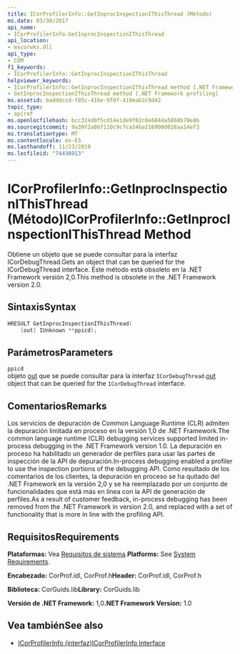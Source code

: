 ```yaml
---
title: ICorProfilerInfo::GetInprocInspectionIThisThread (Método)
ms.date: 03/30/2017
api_name:
- ICorProfilerInfo.GetInprocInspectionIThisThread
api_location:
- mscorwks.dll
api_type:
- COM
f1_keywords:
- ICorProfilerInfo::GetInprocInspectionIThisThread
helpviewer_keywords:
- ICorProfilerInfo::GetInprocInspectionIThisThread method [.NET Framework profiling]
- GetInprocInspectionIThisThread method [.NET Framework profiling]
ms.assetid: badddccd-f85c-416e-9f0f-419eab2c9d42
topic_type:
- apiref
ms.openlocfilehash: bcc324d0f5cd14e1de9f02c8e6844a5868b70e8b
ms.sourcegitcommit: 9a39f2a06f110c9c7ca54ba216900d038aa14ef3
ms.translationtype: MT
ms.contentlocale: es-ES
ms.lasthandoff: 11/23/2019
ms.locfileid: "74438913"
---
```

# <a name="icorprofilerinfogetinprocinspectionithisthread-method"></a><span data-ttu-id="f3557-102">ICorProfilerInfo::GetInprocInspectionIThisThread (Método)</span><span class="sxs-lookup"><span data-stu-id="f3557-102">ICorProfilerInfo::GetInprocInspectionIThisThread Method</span></span>
<span data-ttu-id="f3557-103">Obtiene un objeto que se puede consultar para la interfaz ICorDebugThread.</span><span class="sxs-lookup"><span data-stu-id="f3557-103">Gets an object that can be queried for the ICorDebugThread interface.</span></span> <span data-ttu-id="f3557-104">Este método está obsoleto en la .NET Framework versión 2,0.</span><span class="sxs-lookup"><span data-stu-id="f3557-104">This method is obsolete in the .NET Framework version 2.0.</span></span>  
  
## <a name="syntax"></a><span data-ttu-id="f3557-105">Sintaxis</span><span class="sxs-lookup"><span data-stu-id="f3557-105">Syntax</span></span>  
  
```cpp  
HRESULT GetInprocInspectionIThisThread(  
    [out] IUnknown **ppicd);  
```  
  
## <a name="parameters"></a><span data-ttu-id="f3557-106">Parámetros</span><span class="sxs-lookup"><span data-stu-id="f3557-106">Parameters</span></span>  
 `ppicd`  
 <span data-ttu-id="f3557-107">objeto [out](/cpp/atl/iunknown) que se puede consultar para la interfaz `ICorDebugThread`.</span><span class="sxs-lookup"><span data-stu-id="f3557-107">[out](/cpp/atl/iunknown) object that can be queried for the `ICorDebugThread` interface.</span></span>  
  
## <a name="remarks"></a><span data-ttu-id="f3557-108">Comentarios</span><span class="sxs-lookup"><span data-stu-id="f3557-108">Remarks</span></span>  
 <span data-ttu-id="f3557-109">Los servicios de depuración de Common Language Runtime (CLR) admiten la depuración limitada en proceso en la versión 1,0 de .NET Framework.</span><span class="sxs-lookup"><span data-stu-id="f3557-109">The common language runtime (CLR) debugging services supported limited in-process debugging in the .NET Framework version 1.0.</span></span> <span data-ttu-id="f3557-110">La depuración en proceso ha habilitado un generador de perfiles para usar las partes de inspección de la API de depuración.</span><span class="sxs-lookup"><span data-stu-id="f3557-110">In-process debugging enabled a profiler to use the inspection portions of the debugging API.</span></span> <span data-ttu-id="f3557-111">Como resultado de los comentarios de los clientes, la depuración en proceso se ha quitado del .NET Framework en la versión 2,0 y se ha reemplazado por un conjunto de funcionalidades que está más en línea con la API de generación de perfiles.</span><span class="sxs-lookup"><span data-stu-id="f3557-111">As a result of customer feedback, in-process debugging has been removed from the .NET Framework in version 2.0, and replaced with a set of functionality that is more in line with the profiling API.</span></span>  
  
## <a name="requirements"></a><span data-ttu-id="f3557-112">Requisitos</span><span class="sxs-lookup"><span data-stu-id="f3557-112">Requirements</span></span>  
 <span data-ttu-id="f3557-113">**Plataformas:** Vea [Requisitos de sistema](../../../../docs/framework/get-started/system-requirements.md).</span><span class="sxs-lookup"><span data-stu-id="f3557-113">**Platforms:** See [System Requirements](../../../../docs/framework/get-started/system-requirements.md).</span></span>  
  
 <span data-ttu-id="f3557-114">**Encabezado:** CorProf.idl, CorProf.h</span><span class="sxs-lookup"><span data-stu-id="f3557-114">**Header:** CorProf.idl, CorProf.h</span></span>  
  
 <span data-ttu-id="f3557-115">**Biblioteca:** CorGuids.lib</span><span class="sxs-lookup"><span data-stu-id="f3557-115">**Library:** CorGuids.lib</span></span>  
  
 <span data-ttu-id="f3557-116">**Versión de .NET Framework:** 1,0</span><span class="sxs-lookup"><span data-stu-id="f3557-116">**.NET Framework Version:** 1.0</span></span>  
  
## <a name="see-also"></a><span data-ttu-id="f3557-117">Vea también</span><span class="sxs-lookup"><span data-stu-id="f3557-117">See also</span></span>

- [<span data-ttu-id="f3557-118">ICorProfilerInfo (interfaz)</span><span class="sxs-lookup"><span data-stu-id="f3557-118">ICorProfilerInfo Interface</span></span>](../../../../docs/framework/unmanaged-api/profiling/icorprofilerinfo-interface.md)
